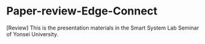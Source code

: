 # Paper-review-Edge-Connect
[Review] This is the presentation materials in the Smart System Lab Seminar of Yonsei University.
